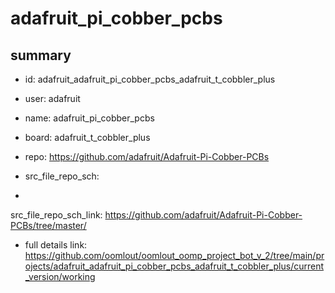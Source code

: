 # adafruit_pi_cobber_pcbs
 
## summary 
* id: adafruit_adafruit_pi_cobber_pcbs_adafruit_t_cobbler_plus
* user: adafruit
* name: adafruit_pi_cobber_pcbs
* board: adafruit_t_cobbler_plus
* repo: https://github.com/adafruit/Adafruit-Pi-Cobber-PCBs



* src_file_repo_sch: 
*
 src_file_repo_sch_link: https://github.com/adafruit/Adafruit-Pi-Cobber-PCBs/tree/master/
* full details link: https://github.com/oomlout/oomlout_oomp_project_bot_v_2/tree/main/projects/adafruit_adafruit_pi_cobber_pcbs_adafruit_t_cobbler_plus/current_version/working  







